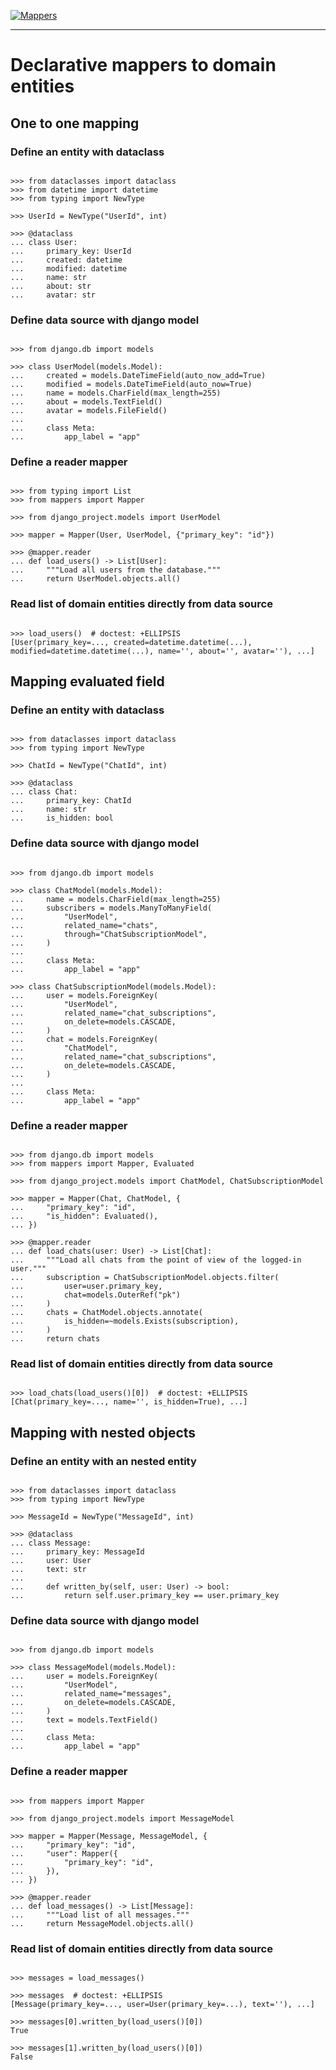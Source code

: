 [![Mappers](https://raw.githubusercontent.com/dry-python/brand/master/logo/mappers.png)](https://github.com/dry-python/mappers)

-----

# Declarative mappers to domain entities

## One to one mapping

### Define an entity with dataclass

```pycon

>>> from dataclasses import dataclass
>>> from datetime import datetime
>>> from typing import NewType

>>> UserId = NewType("UserId", int)

>>> @dataclass
... class User:
...     primary_key: UserId
...     created: datetime
...     modified: datetime
...     name: str
...     about: str
...     avatar: str

```

### Define data source with django model

```pycon

>>> from django.db import models

>>> class UserModel(models.Model):
...     created = models.DateTimeField(auto_now_add=True)
...     modified = models.DateTimeField(auto_now=True)
...     name = models.CharField(max_length=255)
...     about = models.TextField()
...     avatar = models.FileField()
...
...     class Meta:
...         app_label = "app"

```

### Define a reader mapper

```pycon

>>> from typing import List
>>> from mappers import Mapper

>>> from django_project.models import UserModel

>>> mapper = Mapper(User, UserModel, {"primary_key": "id"})

>>> @mapper.reader
... def load_users() -> List[User]:
...     """Load all users from the database."""
...     return UserModel.objects.all()

```

### Read list of domain entities directly from data source

```pycon

>>> load_users()  # doctest: +ELLIPSIS
[User(primary_key=..., created=datetime.datetime(...), modified=datetime.datetime(...), name='', about='', avatar=''), ...]

```

## Mapping evaluated field

### Define an entity with dataclass

```pycon

>>> from dataclasses import dataclass
>>> from typing import NewType

>>> ChatId = NewType("ChatId", int)

>>> @dataclass
... class Chat:
...     primary_key: ChatId
...     name: str
...     is_hidden: bool

```

### Define data source with django model

```pycon

>>> from django.db import models

>>> class ChatModel(models.Model):
...     name = models.CharField(max_length=255)
...     subscribers = models.ManyToManyField(
...         "UserModel",
...         related_name="chats",
...         through="ChatSubscriptionModel",
...     )
...
...     class Meta:
...         app_label = "app"

>>> class ChatSubscriptionModel(models.Model):
...     user = models.ForeignKey(
...         "UserModel",
...         related_name="chat_subscriptions",
...         on_delete=models.CASCADE,
...     )
...     chat = models.ForeignKey(
...         "ChatModel",
...         related_name="chat_subscriptions",
...         on_delete=models.CASCADE,
...     )
...
...     class Meta:
...         app_label = "app"

```

### Define a reader mapper

```pycon

>>> from django.db import models
>>> from mappers import Mapper, Evaluated

>>> from django_project.models import ChatModel, ChatSubscriptionModel

>>> mapper = Mapper(Chat, ChatModel, {
...     "primary_key": "id",
...     "is_hidden": Evaluated(),
... })

>>> @mapper.reader
... def load_chats(user: User) -> List[Chat]:
...     """Load all chats from the point of view of the logged-in user."""
...     subscription = ChatSubscriptionModel.objects.filter(
...         user=user.primary_key,
...         chat=models.OuterRef("pk")
...     )
...     chats = ChatModel.objects.annotate(
...         is_hidden=~models.Exists(subscription),
...     )
...     return chats

```

### Read list of domain entities directly from data source

```pycon

>>> load_chats(load_users()[0])  # doctest: +ELLIPSIS
[Chat(primary_key=..., name='', is_hidden=True), ...]

```

## Mapping with nested objects

### Define an entity with an nested entity

```pycon

>>> from dataclasses import dataclass
>>> from typing import NewType

>>> MessageId = NewType("MessageId", int)

>>> @dataclass
... class Message:
...     primary_key: MessageId
...     user: User
...     text: str
...
...     def written_by(self, user: User) -> bool:
...         return self.user.primary_key == user.primary_key

```

### Define data source with django model

```pycon

>>> from django.db import models

>>> class MessageModel(models.Model):
...     user = models.ForeignKey(
...         "UserModel",
...         related_name="messages",
...         on_delete=models.CASCADE,
...     )
...     text = models.TextField()
...
...     class Meta:
...         app_label = "app"

```

### Define a reader mapper

```pycon

>>> from mappers import Mapper

>>> from django_project.models import MessageModel

>>> mapper = Mapper(Message, MessageModel, {
...     "primary_key": "id",
...     "user": Mapper({
...         "primary_key": "id",
...     }),
... })

>>> @mapper.reader
... def load_messages() -> List[Message]:
...     """Load list of all messages."""
...     return MessageModel.objects.all()

```

### Read list of domain entities directly from data source

```pycon

>>> messages = load_messages()

>>> messages  # doctest: +ELLIPSIS
[Message(primary_key=..., user=User(primary_key=...), text=''), ...]

>>> messages[0].written_by(load_users()[0])
True

>>> messages[1].written_by(load_users()[0])
False

```
